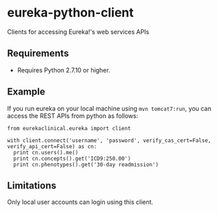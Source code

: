 # eureka-python-client
Clients for accessing Eureka!'s web services APIs

## Requirements
* Requires Python 2.7.10 or higher.

## Example
If you run eureka on your local machine using `mvn tomcat7:run`, you can access the REST APIs from python as follows:
```
from eurekaclinical.eureka import client

with client.connect('username', 'password', verify_cas_cert=False, verify_api_cert=False) as cn:
  print cn.users().me()
  print cn.concepts().get('ICD9:250.00')
  print cn.phenotypes().get('30-day readmission')
```

## Limitations
Only local user accounts can login using this client.

